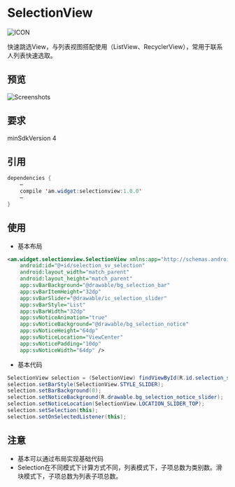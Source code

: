 # SelectionView
![ICON](https://github.com/AlexMofer/ProjectX/blob/master/selectionview/icon.png)

快速跳选View，与列表视图搭配使用（ListView、RecyclerView），常用于联系人列表快速选取。
## 预览
![Screenshots](https://github.com/AlexMofer/ProjectX/blob/master/selectionview/screenshots.gif)
## 要求
minSdkVersion 4
## 引用
```java
dependencies {
    ⋯
    compile 'am.widget:selectionview:1.0.0'
    ⋯
}
```
## 使用
- 基本布局
```xml
<am.widget.selectionview.SelectionView xmlns:app="http://schemas.android.com/apk/res-auto"
    android:id="@+id/selection_sv_selection"
    android:layout_width="match_parent"
    android:layout_height="match_parent"
    app:svBarBackground="@drawable/bg_selection_bar"
    app:svBarItemHeight="32dp"
    app:svBarSlider="@drawable/ic_selection_slider"
    app:svBarStyle="List"
    app:svBarWidth="32dp"
    app:svNoticeAnimation="true"
    app:svNoticeBackground="@drawable/bg_selection_notice"
    app:svNoticeHeight="64dp"
    app:svNoticeLocation="ViewCenter"
    app:svNoticePadding="10dp"
    app:svNoticeWidth="64dp" />
```
- 基本代码
```java
SelectionView selection = (SelectionView) findViewById(R.id.selection_sv_selection);
selection.setBarStyle(SelectionView.STYLE_SLIDER);
selection.setBarBackground(0);
selection.setNoticeBackground(R.drawable.bg_selection_notice_slider);
selection.setNoticeLocation(SelectionView.LOCATION_SLIDER_TOP);
selection.setSelection(this);
selection.setOnSelectedListener(this);
```
## 注意
- 基本可以通过布局实现基础代码
- Selection在不同模式下计算方式不同，列表模式下，子项总数为类别数。滑块模式下，子项总数为列表子项总数。
